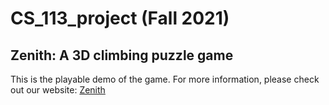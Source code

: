 # CS_113_project (Fall 2021)
## Zenith: A 3D climbing puzzle game
This is the playable demo of the game. For more information, please check out our website: [Zenith](https://sites.google.com/view/zenithgame/home?authuser=0)
